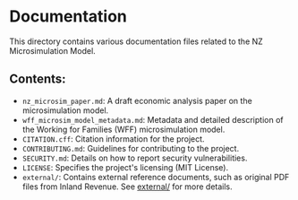 # Documentation

This directory contains various documentation files related to the NZ Microsimulation Model.

## Contents:

*   `nz_microsim_paper.md`: A draft economic analysis paper on the microsimulation model.
*   `wff_microsim_model_metadata.md`: Metadata and detailed description of the Working for Families (WFF) microsimulation model.
*   `CITATION.cff`: Citation information for the project.
*   `CONTRIBUTING.md`: Guidelines for contributing to the project.
*   `SECURITY.md`: Details on how to report security vulnerabilities.
*   `LICENSE`: Specifies the project's licensing (MIT License).
*   `external/`: Contains external reference documents, such as original PDF files from Inland Revenue. See [external/](external/) for more details.
